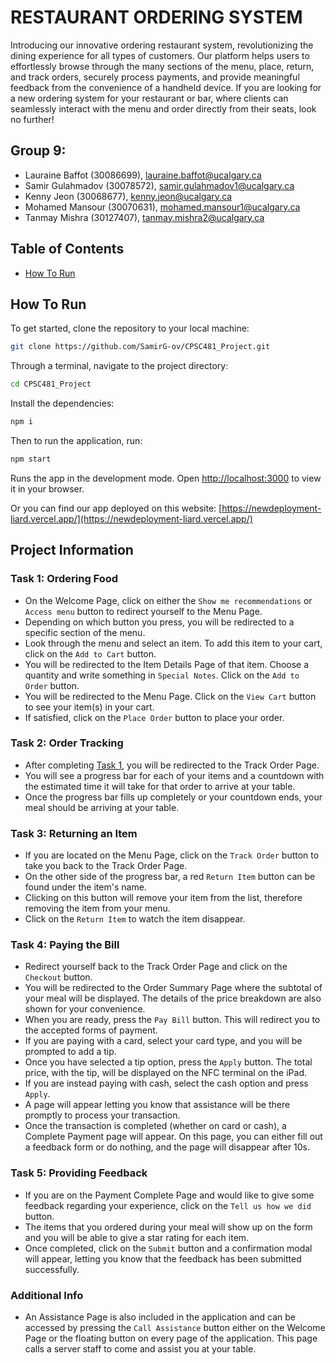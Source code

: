 # RESTAURANT ORDERING SYSTEM

Introducing our innovative ordering restaurant system, revolutionizing the dining experience for all types of customers. Our platform helps users to effortlessly browse through the many sections of the menu, place, return, and track orders, securely process payments, and provide meaningful feedback from the convenience of a handheld device. If you are looking for a new ordering system for your restaurant or bar, where clients can seamlessly interact with the menu and order directly from their seats, look no further!

## Group 9:

- Lauraine Baffot (30086699), lauraine.baffot@ucalgary.ca
- Samir Gulahmadov (30078572), samir.gulahmadov1@ucalgary.ca
- Kenny Jeon (30068677), kenny.jeon@ucalgary.ca
- Mohamed Mansour (30070631), mohamed.mansour1@ucalgary.ca
- Tanmay Mishra (30127407), tanmay.mishra2@ucalgary.ca

## Table of Contents

- [How To Run](#how-to-run)

## How To Run

To get started, clone the repository to your local machine:

```bash
git clone https://github.com/SamirG-ov/CPSC481_Project.git
```

Through a terminal, navigate to the project directory:

```bash
cd CPSC481_Project
```

Install the dependencies:

```bash
npm i
```

Then to run the application, run:

```bash
npm start
```

Runs the app in the development mode.
Open [http://localhost:3000](http://localhost:3000) to view it in your browser.

Or you can find our app deployed on this website: [https://newdeployment-liard.vercel.app/](https://newdeployment-liard.vercel.app/)

## Project Information

### Task 1: Ordering Food

- On the Welcome Page, click on either the `Show me recommendations` or `Access menu` button to redirect yourself to the Menu Page.
- Depending on which button you press, you will be redirected to a specific section of the menu.
- Look through the menu and select an item. To add this item to your cart, click on the `Add to Cart` button.
- You will be redirected to the Item Details Page of that item. Choose a quantity and write something in `Special Notes`. Click on the `Add to Order` button.
- You will be redirected to the Menu Page. Click on the `View Cart` button to see your item(s) in your cart.
- If satisfied, click on the `Place Order` button to place your order.

### Task 2: Order Tracking

- After completing [Task 1](#task-1-ordering-food), you will be redirected to the Track Order Page.
- You will see a progress bar for each of your items and a countdown with the estimated time it will take for that order to arrive at your table.
- Once the progress bar fills up completely or your countdown ends, your meal should be arriving at your table.

### Task 3: Returning an Item

- If you are located on the Menu Page, click on the `Track Order` button to take you back to the Track Order Page.
- On the other side of the progress bar, a red `Return Item` button can be found under the item's name.
- Clicking on this button will remove your item from the list, therefore removing the item from your menu.
- Click on the `Return Item` to watch the item disappear.

### Task 4: Paying the Bill

- Redirect yourself back to the Track Order Page and click on the `Checkout` button.
- You will be redirected to the Order Summary Page where the subtotal of your meal will be displayed. The details of the price breakdown are also shown for your convenience.
- When you are ready, press the `Pay Bill` button. This will redirect you to the accepted forms of payment.
- If you are paying with a card, select your card type, and you will be prompted to add a tip.
- Once you have selected a tip option, press the `Apply` button.
  The total price, with the tip, will be displayed on the NFC terminal on the iPad.
- If you are instead paying with cash, select the cash option and press `Apply`.
- A page will appear letting you know that assistance will be there promptly to process your transaction.
- Once the transaction is completed (whether on card or cash), a Complete Payment page will appear. On this page, you can either fill out a feedback form or do nothing, and the page will disappear after 10s.

### Task 5: Providing Feedback

- If you are on the Payment Complete Page and would like to give some feedback regarding your experience, click on the `Tell us how we did` button.
- The items that you ordered during your meal will show up on the form and you will be able to give a star rating for each item.
- Once completed, click on the `Submit` button and a confirmation modal will appear, letting you know that the feedback has been submitted successfully.

### Additional Info

- An Assistance Page is also included in the application and can be accessed by pressing the `Call Assistance` button either on the Welcome Page or the floating button on every page of the application. This page calls a server staff to come and assist you at your table.
